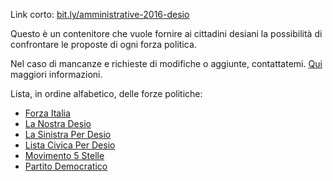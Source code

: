 Link corto: [bit.ly/amministrative-2016-desio](https://bit.ly/amministrative-2016-desio)

Questo è un contenitore che vuole fornire ai cittadini desiani la possibilità di confrontare le proposte di ogni forza politica.

Nel caso di mancanze e richieste di modifiche o aggiunte, contattatemi. [Qui](richiesta-del-programma-elettorale.md) maggiori informazioni.

Lista, in ordine alfabetico, delle forze politiche:

- [Forza Italia](forza-italia.md)
- [La Nostra Desio](la-nostra-desio.md)
- [La Sinistra Per Desio](la-sinistra-per-desio.md)
- [Lista Civica Per Desio](lista-civica-per-desio.md)
- [Movimento 5 Stelle](movimento-5-stelle.md)
- [Partito Democratico](partito-democratico.md)
